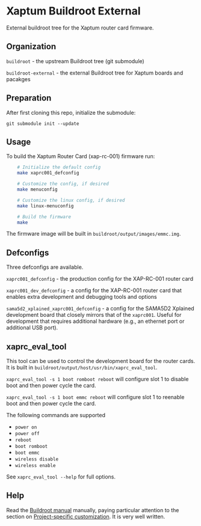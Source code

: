 # Xaptum Buildroot External

External buildroot tree for the Xaptum router card firmware.

## Organization

`buildroot` - the upstream Buildroot tree (git submodule)

`buildroot-external` - the external Buildroot tree for Xaptum boards and pacakges

## Preparation

After first cloning this repo, initialize the submodule:

    git submodule init --update

## Usage

To build the Xaptum Router Card (xap-rc-001) firmware run:

``` bash
    # Initialize the default config
    make xaprc001_defconfig

    # Customize the config, if desired
    make menuconfig

    # Customize the linux config, if desired
    make linux-menuconfig

    # Build the firmware
    make
```

The firmware image will be built in
`buildroot/output/images/emmc.img`.


## Defconfigs

Three defconfigs are available.

`xaprc001_defconfig` - the production config for the XAP-RC-001 router
card

`xaprc001_dev_defconfig` - a config for the XAP-RC-001 router card
that enables extra development and debugging tools and options

`sama5d2_xplained_xaprc001_defconfig` - a config for the SAMA5D2
Xplained development board that closely mirrors that of the
`xaprc001`. Useful for development that requires additional hardware
(e.g., an ethernet port or additional USB port).

## xaprc_eval_tool

This tool can be used to control the development board for the router
cards.  It is built in
`buildroot/output/host/usr/bin/xaprc_eval_tool`.

`xaprc_eval_tool -s 1 boot romboot reboot` will configure slot 1 to
disable boot and then power cycle the card.

`xaprc_eval_tool -s 1 boot emmc reboot` will configure slot 1 to
reenable boot and then power cycle the card.

The following commands are supported

- `power on`
- `power off`
- `reboot`
- `boot romboot`
- `boot emmc`
- `wireless disable`
- `wireless enable`

See `xaprc_eval_tool --help` for full options.

## Help

Read the [Buildroot
manual](https://buildroot.org/downloads/manual/manual.html) manually,
paying particular attention to the section on [Project-specific
customization](https://buildroot.org/downloads/manual/manual.html#customize). It
is very well written.

